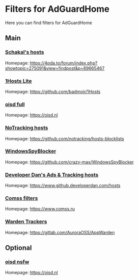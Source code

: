 # Filters for AdGuardHome

Here you can find filters for AdGuardHome

## Main

### [Schakal's hosts](https://schakal.ru/hosts/hosts.txt) 

Homepage: https://4pda.to/forum/index.php?showtopic=275091&view=findpost&p=89665467

### [1Hosts Lite](https://raw.githubusercontent.com/badmojr/1Hosts/master/Lite/adblock.txt)

Homepage: https://github.com/badmojr/1Hosts

### [oisd full](https://abp.oisd.nl/)

Homepage: https://oisd.nl

### [NoTracking hosts](https://raw.githubusercontent.com/notracking/hosts-blocklists/master/hostnames.txt)

Homepage: https://github.com/notracking/hosts-blocklists

### [WindowsSpyBlocker](https://raw.githubusercontent.com/crazy-max/WindowsSpyBlocker/master/data/hosts/spy.txt)

Homepage: https://github.com/crazy-max/WindowsSpyBlocker

### [Developer Dan's Ads & Tracking hosts](https://raw.githubusercontent.com/lightswitch05/hosts/master/docs/lists/ads-and-tracking-extended.txt)

Homepage: https://www.github.developerdan.com/hosts

### [Comss filters](https://dl.comss.org/download/Comss-filters.txt)

Homepage: https://www.comss.ru

### [Warden Trackers](https://gitlab.com/AuroraOSS/AppWarden/-/raw/master/hosts/warden_trackers.txt)

Homepage: https://gitlab.com/AuroraOSS/AppWarden

## Optional

### [oisd nsfw](https://abp.oisd.nl/nsfwbig/)

Homepage: https://oisd.nl

